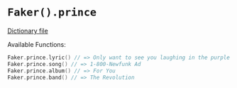 # `Faker().prince`

[Dictionary file](../core/src/main/resources/locales/en/prince.yml)

Available Functions:  
```kotlin
Faker.prince.lyric() // => Only want to see you laughing in the purple rain.
Faker.prince.song() // => 1-800-Newfunk Ad
Faker.prince.album() // => For You
Faker.prince.band() // => The Revolution
```
